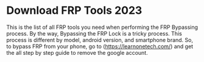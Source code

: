 # Download FRP Tools 2023
This is the list of all FRP tools you need when performing the FRP Bypassing process. By the way, Bypassing the FRP Lock is a tricky process. This process is different by model, android version, and smartphone brand. So, to bypass FRP from your phone, go to (https://learnonetech.com/) and get the all step by step guide to remove the google account.
